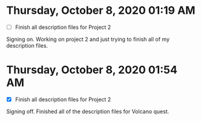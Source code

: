 # Thursday, October  8, 2020 01:19 AM
- [ ] Finish all description files for Project 2

Signing on. Working on project 2 and just trying to finish all of my description files. 

# Thursday, October  8, 2020 01:54 AM
- [x] Finish all description files for Project 2

Signing off. Finished all of the description files for Volcano quest. 